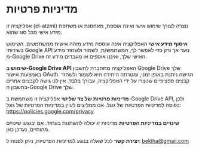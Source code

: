 # מדיניות פרטיות

אפליקציה זו (el-atzmi) נוצרה לצורך שימוש אישי ואינה אוספת, מאחסנת או משתפת מידע אישי מכל סוג שהוא.

**איסוף מידע אישי**
האפליקציה אינה אוספת מידע מזהה אישית ממשתמשים. השימוש בשירותי Google API נועד אך ורק כדי לאפשר לך, המשתמש/ת, לשמור ולשחזר מידע מ-Google Drive האישי שלך, ואיננו אוספים או מעבדים מידע זה.

**שימוש ב-Google Drive API**
האפליקציה מתחברת לחשבון Google Drive שלך באמצעות אישור OAuth. הגישה ניתנת באופן זמני, ומטרתה היחידה היא לשמור ולשחזר קבצים ספציפיים שנוצרו על ידי האפליקציה, עבורך בלבד. אין לנו גישה לקבצים אחרים בחשבון ה-Google Drive שלך.

**מדיניות פרטיות של צד שלישי**
אפליקציה זו משתמשת ב-Google Drive API, ולכן כפופה למדיניות הפרטיות של גוגל. אנו ממליצים לעיין במדיניות הפרטיות של גוגל: https://policies.google.com/privacy

**שינויים במדיניות הפרטיות**
מדיניות זו יכולה להשתנות בעתיד. אם יבוצעו שינויים מהותיים, נעדכן כאן.

**יצירת קשר**
לכל שאלה בנוגע למדיניות הפרטיות, ניתן לפנות ל: bekiha@gmail.com
